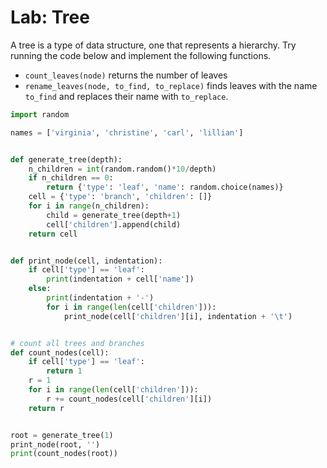 
# Lab: Tree

A tree is a type of data structure, one that represents a hierarchy. Try running the code below and implement the following functions.

- `count_leaves(node)` returns the number of leaves
- `rename_leaves(node, to_find, to_replace)` finds leaves with the name `to_find` and replaces their name with `to_replace`.



```python
import random

names = ['virginia', 'christine', 'carl', 'lillian']


def generate_tree(depth):
    n_children = int(random.random()*10/depth)
    if n_children == 0:
        return {'type': 'leaf', 'name': random.choice(names)}
    cell = {'type': 'branch', 'children': []}
    for i in range(n_children):
        child = generate_tree(depth+1)
        cell['children'].append(child)
    return cell


def print_node(cell, indentation):
    if cell['type'] == 'leaf':
        print(indentation + cell['name'])
    else:
        print(indentation + '-')
        for i in range(len(cell['children'])):
            print_node(cell['children'][i], indentation + '\t')


# count all trees and branches
def count_nodes(cell):
    if cell['type'] == 'leaf':
        return 1
    r = 1
    for i in range(len(cell['children'])):
        r += count_nodes(cell['children'][i])
    return r


root = generate_tree(1)
print_node(root, '')
print(count_nodes(root))
```




